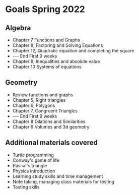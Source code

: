 # Goals Spring 2022

## Algebra

* Chapter 7 Functions and Graphs
* Chapter 8, Factoring and Solving Equations
* Chapter 12, Quadratic equation and completing the square
* --- End First 9 weeks
* Chapter 9, Inequalities and absolute value
* Chapter 10 Systems of equations

## Geometry

* Review functions and graphs
* Chapter 5, Right triangles
* Chapter 6, Polygons
* Chapter 7, Congruent Triangles
* --- End First 9 weeks
* Chapter 8 Dilations and Similarities
* Chapter 9 Volumes and 3d geometry

## Additional materials covered
* Turtle programming
* Conway's game of life
* Pascal's triangle
* Physics introduction
* Learning study skills and time management
* Note taking, managing class materials for testing
* Testing skills
